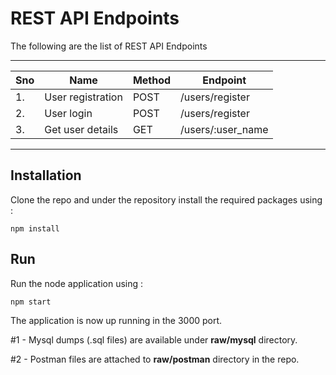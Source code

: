 # REST API Endpoints

The following are the list of REST API Endpoints

-----------------------------------------------------------
|  Sno | Name               | Method  | Endpoint           |
|------|--------------------|---------|--------------------|
|  1.  |  User registration |  POST   | /users/register    |
|  2.  |  User login        |  POST   | /users/register    |
|  3.  |  Get user details  |  GET    | /users/:user_name  |
------------------------------------------------------------

## Installation

Clone the repo and under the repository install the required packages using :
```
npm install
```

## Run

Run the node application using :
```
npm start
```
The application is now up running in the 3000 port.

#1 - Mysql dumps (.sql files) are available under **raw/mysql** directory.

#2 - Postman files are attached to **raw/postman** directory in the repo.
